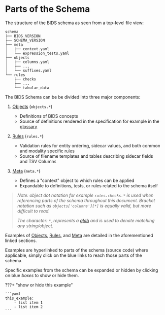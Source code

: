 # Parts of the Schema

The structure of the BIDS schema as seen from a top-level file view:

```
schema
├── BIDS_VERSION
├── SCHEMA_VERSION
├── meta
│   ├── context.yaml
│   └── expression_tests.yaml
├── objects
│   ├── columns.yaml
│   ├── ...
│   └── suffixes.yaml
└── rules
    ├── checks
    ├── ...
    └── tabular_data
```

The BIDS Schema can be be divided into three major components:

1) [Objects](https://github.com/bids-standard/bids-specification/blob/master/src/schema/objects) (`objects.*`)
    - Definitions of BIDS concepts
    - Source of definitions rendered in the specification for example in the [glossary](https://bids-specification.readthedocs.io/en/stable/glossary.html)

2) [Rules](https://github.com/bids-standard/bids-specification/tree/master/src/schema/rules) (`rules.*`)
    - Validation rules for entity ordering, sidecar values, and both common and modality specific rules
    - Source of filename templates and tables describing sidecar fields and TSV Columns

3) [Meta](https://github.com/bids-standard/bids-specification/tree/master/src/schema/meta) (`meta.*`)
    - Defines a "context" object to which rules can be applied
    - Expandable to definitions, tests, or rules related to the schema itself

>_Note: object dot notation for example `rules.checks.*` is used when referencing parts of the schema throughout this document. Bracket notation such as `objects['columns'][*]` is equally valid, but more difficult to read._
>
>_The character: `*`, represents a [glob](https://man7.org/linux/man-pages/man7/glob.7.html) and is used to denote matching any string/object_.

Examples of [Objects](schema_meta.md), [Rules](schema_rules.md), and [Meta](schema_meta.md) are detailed in the aforementioned linked sections.

Examples are hyperlinked to parts of the schema (source code) where applicable, simply click on the blue
links to reach those parts of the schema.

Specific examples from the schema can be expanded or hidden by clicking on blue _boxes_ to show or hide them.

???+ "show or hide this example"

    ```yaml
    this_example:
        - list item 1
        - list item 2
    ```
